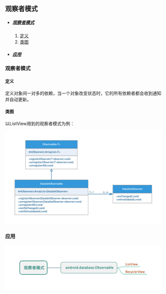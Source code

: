 ## 观察者模式

* ##### [观察者模式](#1)
  1. [定义](#1.1)
  2. [类图](#1.2)

* ##### [应用](#2)

<h3 id="1">观察者模式</h3>

<h4 id="1.1">定义</h4> 

定义对象间一对多的依赖，当一个对象改变状态时，它的所有依赖者都会收到通知并自动更新。

<h4 id="1.2">类图</h4> 

以ListView用到的观察者模式为例：

<img src="../assets/images/edraw/uml_observer.png" width="830">

<h3 id="2">应用</h3>

<img src="../assets/images/edraw/observer_useage.png?v=1" width="600">